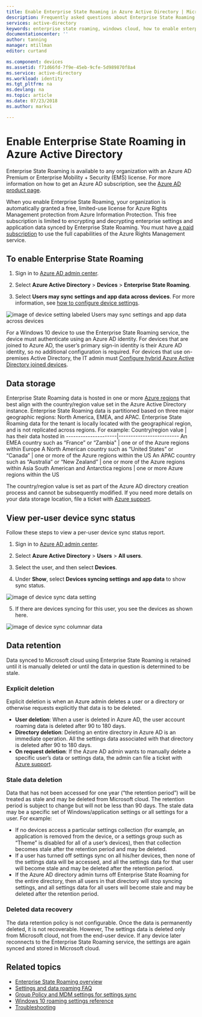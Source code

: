```yaml
---
title: Enable Enterprise State Roaming in Azure Active Directory | Microsoft Docs
description: Frequently asked questions about Enterprise State Roaming settings in Windows devices. Enterprise State Roaming provides users with a unified experience across their Windows devices and reduces the time needed for configuring a new device.
services: active-directory
keywords: enterprise state roaming, windows cloud, how to enable enterprise state roaming
documentationcenter: ''
author: tanning
manager: mtillman
editor: curtand

ms.component: devices
ms.assetid: f71d66fd-7f9e-45eb-9cfe-5d989870f8a4
ms.service: active-directory
ms.workload: identity
ms.tgt_pltfrm: na
ms.devlang: na
ms.topic: article
ms.date: 07/23/2018
ms.author: markvi

---
```

# Enable Enterprise State Roaming in Azure Active Directory
Enterprise State Roaming is available to any organization with an Azure AD Premium or Enterprise Mobility + Security
(EMS) license. For more information on how to get an Azure AD subscription, see the [Azure AD product page](https://azure.microsoft.com/services/active-directory).

When you enable Enterprise State Roaming, your organization is automatically granted a free, limited-use license for Azure Rights Management protection from Azure Information Protection. This free subscription is limited to encrypting and decrypting enterprise settings and application data synced by Enterprise State Roaming. You must have [a paid subscription](https://azure.microsoft.com/pricing/details/information-protection/) to use the full capabilities of the Azure Rights Management service.

## To enable Enterprise State Roaming

1. Sign in to [Azure AD admin center](https://aad.portal.azure.com/).

2. Select **Azure Active Directory** &gt; **Devices** &gt; **Enterprise State Roaming**.

3. Select **Users may sync settings and app data across devices**. For more information, see [how to configure device settings](https://docs.microsoft.com/azure/active-directory/device-management-azure-portal).
  
  ![image of device setting labeled Users may sync settings and app data across devices](./media/active-directory-windows-enterprise-state-roaming-enable/device-settings.png)
  
For a Windows 10 device to use the Enterprise State Roaming service, the device must authenticate using an Azure AD identity. For devices that are joined to Azure AD, the user’s primary sign-in identity is their Azure AD identity, so no additional configuration is required. For devices that use on-premises Active Directory, the IT admin must [Configure hybrid Azure Active Directory joined devices](https://docs.microsoft.com/en-us/azure/active-directory/devices/hybrid-azuread-join-manual-steps). 

## Data storage
Enterprise State Roaming data is hosted in one or more [Azure regions](https://azure.microsoft.com/regions/) that best align with the country/region value set in the Azure Active Directory instance. Enterprise State Roaming data is partitioned based on three major geographic regions: North America, EMEA, and APAC. Enterprise State Roaming data for the tenant is locally located with the geographical region, and is not replicated across regions.  For example:
Country/region value | has their data hosted in
---------------------|-------------------------
An EMEA country such as “France” or “Zambia" | one or of the Azure regions within Europe 
A North American country such as “United States” or “Canada” | one or more of the Azure regions within the US
An APAC country such as “Australia” or “New Zealand” | one or more of the Azure regions within Asia
South American and Antarctica regions | one or more Azure regions within the US

The country/region value is set as part of the Azure AD directory creation process and cannot be subsequently modified. If you need more details on your data storage location, file a ticket with [Azure support](https://azure.microsoft.com/support/options/).

## View per-user device sync status
Follow these steps to view a per-user device sync status report.

1. Sign in to [Azure AD admin center](https://aad.portal.azure.com/).

2. Select **Azure Active Directory** &gt; **Users** &gt; **All users**.

3. Select the user, and then select **Devices**.

4. Under **Show**, select **Devices syncing settings and app data** to show sync status.
  
  ![image of device sync data setting](./media/active-directory-windows-enterprise-state-roaming-enable/sync-status.png)
  
5. If there are devices syncing for this user, you see the devices as shown here.
  
  ![image of device sync columnar data](./media/active-directory-windows-enterprise-state-roaming-enable/device-status-row.png)

## Data retention
Data synced to Microsoft cloud using Enterprise State Roaming is retained until it is manually deleted or until the data in question is determined to be stale. 

### Explicit deletion
Explicit deletion is when an Azure admin deletes a user or a directory or otherwise requests explicitly that data is to be deleted.

* **User deletion**: When a user is deleted in Azure AD, the user account roaming data is deleted after 90 to 180 days. 
* **Directory deletion**: Deleting an entire directory in Azure AD is an immediate operation. All the settings data associated with that directory is deleted after 90 to 180 days. 
* **On request deletion**: If the Azure AD admin wants to manually delete a specific user’s data or settings data, the admin can file a ticket with [Azure support](https://azure.microsoft.com/support/). 

### Stale data deletion
Data that has not been accessed for one year (“the retention period”) will be treated as stale and may be deleted from Microsoft cloud. The retention period is subject to change but will not be less than 90 days. The stale data may be a specific set of Windows/application settings or all settings for a user. For example:

* If no devices access a particular settings collection (for example, an application is removed from the device, or a settings group such as “Theme” is disabled for all of a user’s devices), then that collection becomes stale after the retention period and may be deleted. 
* If a user has turned off settings sync on all his/her devices, then none of the settings data will be accessed, and all the settings data for that user will become stale and may be deleted after the retention period. 
* If the Azure AD directory admin turns off Enterprise State Roaming for the entire directory, then all users in that directory will stop syncing settings, and all settings data for all users will become stale and may be deleted after the retention period. 

### Deleted data recovery
The data retention policy is not configurable. Once the data is permanently deleted, it is not recoverable. However, The settings data is deleted only from Microsoft cloud, not from the end-user device. If any device later reconnects to the Enterprise State Roaming service, the settings are again synced and stored in Microsoft cloud.

## Related topics
* [Enterprise State Roaming overview](active-directory-windows-enterprise-state-roaming-overview.md)
* [Settings and data roaming FAQ](active-directory-windows-enterprise-state-roaming-faqs.md)
* [Group Policy and MDM settings for settings sync](active-directory-windows-enterprise-state-roaming-group-policy-settings.md)
* [Windows 10 roaming settings reference](active-directory-windows-enterprise-state-roaming-windows-settings-reference.md)
* [Troubleshooting](active-directory-windows-enterprise-state-roaming-troubleshooting.md)
